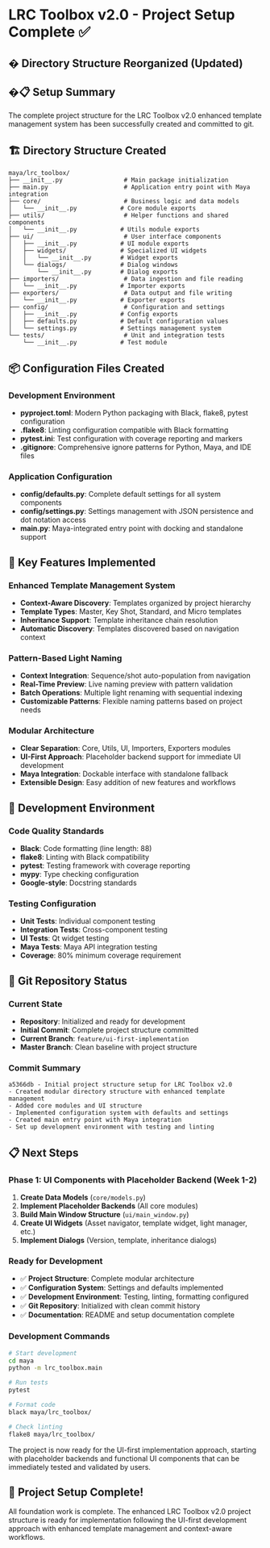 # LRC Toolbox v2.0 - Project Setup Complete ✅

## � **Directory Structure Reorganized** (Updated)

## �📋 Setup Summary

The complete project structure for the LRC Toolbox v2.0 enhanced template management system has been successfully created and committed to git.

## 🏗️ Directory Structure Created

```
maya/lrc_toolbox/
├── __init__.py                 # Main package initialization
├── main.py                     # Application entry point with Maya integration
├── core/                       # Business logic and data models
│   └── __init__.py            # Core module exports
├── utils/                      # Helper functions and shared components  
│   └── __init__.py            # Utils module exports
├── ui/                         # User interface components
│   ├── __init__.py            # UI module exports
│   ├── widgets/               # Specialized UI widgets
│   │   └── __init__.py        # Widget exports
│   └── dialogs/               # Dialog windows
│       └── __init__.py        # Dialog exports
├── importers/                  # Data ingestion and file reading
│   └── __init__.py            # Importer exports
├── exporters/                  # Data output and file writing
│   └── __init__.py            # Exporter exports
├── config/                     # Configuration and settings
│   ├── __init__.py            # Config exports
│   ├── defaults.py            # Default configuration values
│   └── settings.py            # Settings management system
└── tests/                      # Unit and integration tests
    └── __init__.py            # Test module
```

## 📦 Configuration Files Created

### Development Environment
- **pyproject.toml**: Modern Python packaging with Black, flake8, pytest configuration
- **.flake8**: Linting configuration compatible with Black formatting
- **pytest.ini**: Test configuration with coverage reporting and markers
- **.gitignore**: Comprehensive ignore patterns for Python, Maya, and IDE files

### Application Configuration
- **config/defaults.py**: Complete default settings for all system components
- **config/settings.py**: Settings management with JSON persistence and dot notation access
- **main.py**: Maya-integrated entry point with docking and standalone support

## 🎯 Key Features Implemented

### Enhanced Template Management System
- **Context-Aware Discovery**: Templates organized by project hierarchy
- **Template Types**: Master, Key Shot, Standard, and Micro templates
- **Inheritance Support**: Template inheritance chain resolution
- **Automatic Discovery**: Templates discovered based on navigation context

### Pattern-Based Light Naming
- **Context Integration**: Sequence/shot auto-population from navigation
- **Real-Time Preview**: Live naming preview with pattern validation
- **Batch Operations**: Multiple light renaming with sequential indexing
- **Customizable Patterns**: Flexible naming patterns based on project needs

### Modular Architecture
- **Clear Separation**: Core, Utils, UI, Importers, Exporters modules
- **UI-First Approach**: Placeholder backend support for immediate UI development
- **Maya Integration**: Dockable interface with standalone fallback
- **Extensible Design**: Easy addition of new features and workflows

## 🔧 Development Environment

### Code Quality Standards
- **Black**: Code formatting (line length: 88)
- **flake8**: Linting with Black compatibility
- **pytest**: Testing framework with coverage reporting
- **mypy**: Type checking configuration
- **Google-style**: Docstring standards

### Testing Configuration
- **Unit Tests**: Individual component testing
- **Integration Tests**: Cross-component testing
- **UI Tests**: Qt widget testing
- **Maya Tests**: Maya API integration testing
- **Coverage**: 80% minimum coverage requirement

## 🚀 Git Repository Status

### Current State
- **Repository**: Initialized and ready for development
- **Initial Commit**: Complete project structure committed
- **Current Branch**: `feature/ui-first-implementation`
- **Master Branch**: Clean baseline with project structure

### Commit Summary
```
a5366db - Initial project structure setup for LRC Toolbox v2.0
- Created modular directory structure with enhanced template management
- Added core modules and UI structure
- Implemented configuration system with defaults and settings
- Created main entry point with Maya integration
- Set up development environment with testing and linting
```

## 📋 Next Steps

### Phase 1: UI Components with Placeholder Backend (Week 1-2)
1. **Create Data Models** (`core/models.py`)
2. **Implement Placeholder Backends** (All core modules)
3. **Build Main Window Structure** (`ui/main_window.py`)
4. **Create UI Widgets** (Asset navigator, template widget, light manager, etc.)
5. **Implement Dialogs** (Version, template, inheritance dialogs)

### Ready for Development
- ✅ **Project Structure**: Complete modular architecture
- ✅ **Configuration System**: Settings and defaults implemented
- ✅ **Development Environment**: Testing, linting, formatting configured
- ✅ **Git Repository**: Initialized with clean commit history
- ✅ **Documentation**: README and setup documentation complete

### Development Commands
```bash
# Start development
cd maya
python -m lrc_toolbox.main

# Run tests
pytest

# Format code
black maya/lrc_toolbox/

# Check linting
flake8 maya/lrc_toolbox/
```

The project is now ready for the UI-first implementation approach, starting with placeholder backends and functional UI components that can be immediately tested and validated by users.

## 🎉 Project Setup Complete!

All foundation work is complete. The enhanced LRC Toolbox v2.0 project structure is ready for implementation following the UI-first development approach with enhanced template management and context-aware workflows.
